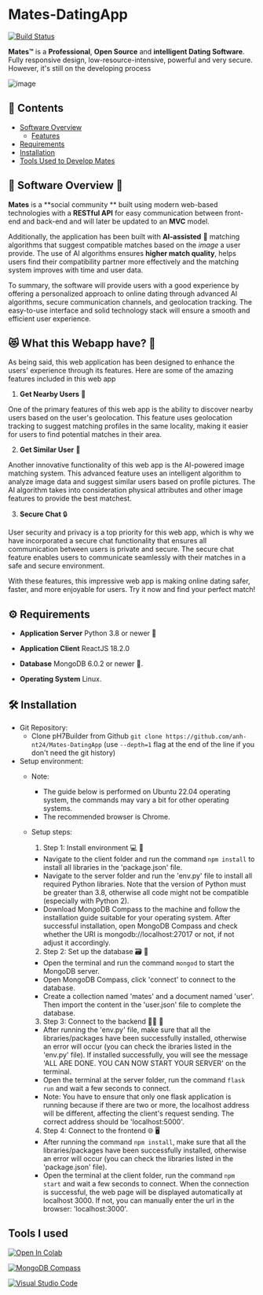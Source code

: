 # Mates-DatingApp

[![Build Status](https://img.shields.io/badge/Status-Developing-yellow?style=flat-square&logo=font-awesome)](#)


**Mates™** is a **Professional**, **Open Source** and **intelligent Dating Software**. Fully responsive design, low-resource-intensive, powerful and very secure. However, it's still on the developing process

![image](https://user-images.githubusercontent.com/106876168/235503011-e2af3897-9815-4efb-bf34-f843ccead832.png)

## 📖 Contents

- [Software Overview](#-software-overview-)
  - [Features](#-what-this-webapp-have-)
- [Requirements](#-requirements)
- [Installation](#-installation)
- [Tools Used to Develop Mates](#-tools-i-used)

## 👀 Software Overview 🎉

**Mates** is a **social community ** built using modern web-based technologies with a **RESTful API** for easy communication between front-end and back-end and will later be updated to an **MVC** model.

Additionally, the application has been built with **AI-assisted** 🤖 matching algorithms that suggest compatible matches based on the <i>image</i> a user provide. The use of AI algorithms ensures **higher match quality**, helps users find their compatibility partner more effectively and the matching system improves with time and user data.

To summary, the software will provide users with a good experience by offering a personalized approach to online dating through advanced AI algorithms, secure communication channels, and geolocation tracking. The easy-to-use interface and solid technology stack will ensure a smooth and efficient user experience.

## 😻 What this Webapp have? 🚀

As being said, this web application has been designed to enhance the users' experience through its features. Here are some of the amazing features included in this web app

1. **Get Nearby Users** 📍

One of the primary features of this web app is the ability to discover nearby users based on the user's geolocation. This feature uses geolocation tracking to suggest matching profiles in the same locality, making it easier for users to find potential matches in their area.

2. **Get Similar User** 🤖

Another innovative functionality of this web app is the AI-powered image matching system. This advanced feature uses an intelligent algorithm to analyze image data and suggest similar users based on profile pictures. The AI algorithm takes into consideration physical attributes and other image features to provide the best matchest.

3. **Secure Chat** 🔒

User security and privacy is a top priority for this web app, which is why we have incorporated a secure chat functionality that ensures all communication between users is private and secure. The secure chat feature enables users to communicate seamlessly with their matches in a safe and secure environment.

With these features, this impressive web app is making online dating safer, faster, and more enjoyable for users. Try it now and find your perfect match!

## ⚙ Requirements

* **Application Server** Python 3.8 or newer 🚀

* **Application Client** ReactJS 18.2.0

* **Database** MongoDB 6.0.2 or newer 🚀.

* **Operating System** Linux.

## 🛠 Installation

  * Git Repository:
    * Clone pH7Builder from Github `git clone https://github.com/anh-nt24/Mates-DatingApp`
      (use `--depth=1` flag at the end of the line if you don't need the git history)
  * Setup environment:
    * Note: 
      - The guide below is performed on Ubuntu 22.04 operating system, the commands may vary a bit for other operating systems.
      - The recommended browser is Chrome.

    * Setup steps:

      1. Step 1: Install environment 💻 🚀
        - Navigate to the client folder and run the command `npm install` to install all libraries in the 'package.json' file.
        - Navigate to the server folder and run the 'env.py' file to install all required Python libraries. Note that the version of Python must be greater than 3.8, otherwise all code might not be compatible (especially with Python 2).
        - Download MongoDB Compass to the machine and follow the installation guide suitable for your operating system. After successful installation, open MongoDB Compass and check whether the URI is mongodb://localhost:27017 or not, if not adjust it accordingly.

      2. Step 2: Set up the database 🗃️ 🔗
        - Open the terminal and run the command `mongod` to start the MongoDB server.
        - Open MongoDB Compass, click 'connect' to connect to the database.
        - Create a collection named 'mates' and a document named 'user'. Then import the content in the 'user.json' file to complete the database.

      3. Step 3: Connect to the backend 🧑‍💻 🔌
        - After running the 'env.py' file, make sure that all the libraries/packages have been successfully installed, otherwise an error will occur (you can check the ibraries listed in the 'env.py' file). If installed successfully, you will see the message 'ALL ARE DONE. YOU CAN NOW START YOUR SERVER' on the terminal.
        - Open the terminal at the server folder, run the command `flask run` and wait a few seconds to connect.
        - Note: You have to ensure that only one flask application is running because if there are two or more, the localhost address will be different, affecting the client's request sending. The correct address should be 'localhost:5000'.

      4. Step 4: Connect to the frontend 🌐 🖥️
        - After running the command `npm install`, make sure that all the libraries/packages have been successfully installed, otherwise an error will occur (you can check the libraries listed in the 'package.json' file).
        - Open the terminal at the client folder, run the command `npm start` and wait a few seconds to connect. When the connection is successful, the web page will be displayed automatically at localhost 3000. If not, you can manually enter the url in the browser: 'localhost:3000'.

## Tools I used

[![Open In Colab](https://colab.research.google.com/assets/colab-badge.svg)](https://colab.research.google.com/github/<username>/<repository>/blob/main/<file>.ipynb)

[![MongoDB Compass](https://img.shields.io/badge/MongoDB-Compass-green)](https://www.mongodb.com/products/compass)

[![Visual Studio Code](https://img.shields.io/badge/Visual_Studio_Code-007ACC?logo=visual-studio-code)](https://code.visualstudio.com/)

